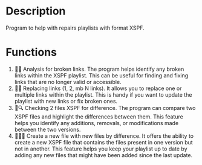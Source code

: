 # Description
Program to help with repairs playlists with format XSPF.

# Functions
1. 🧐🔗 Analysis for broken links. The program helps identify any broken links within the XSPF playlist. 
This can be useful for finding and fixing links that are no longer valid or accessible.
2. 🔄🔗 Replacing links (1, 2, mb N links). It allows you to replace one or multiple links within the playlist. 
This is handy if you want to update the playlist with new links or fix broken ones.
3. 📃🔍 Checking 2 files XSPF for difference. The program can compare two XSPF files and highlight the differences between them. 
This feature helps you identify any additions, removals, or modifications made between the two versions.
4. 📂➕💾 Create a new file with new files by difference. 
It offers the ability to create a new XSPF file that contains the files present in one version but not in another. 
This feature helps you keep your playlist up to date by adding any new files that might have been added since the last update.